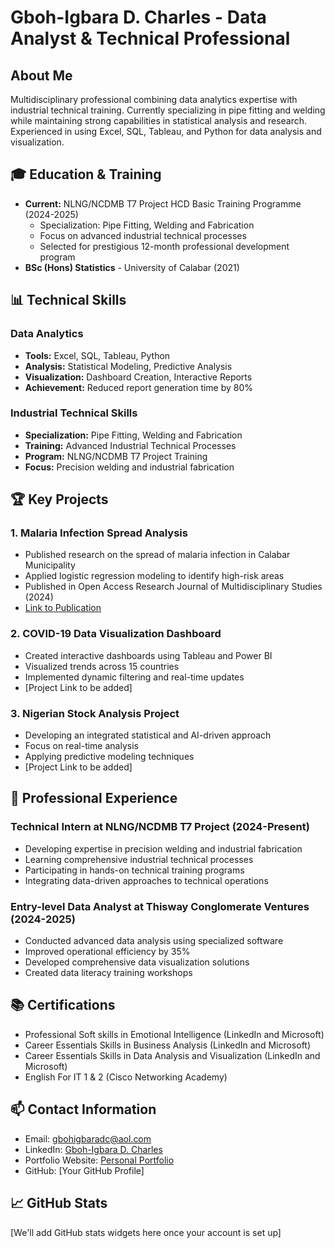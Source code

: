# Gboh-Igbara D. Charles - Data Analyst & Technical Professional

## About Me
Multidisciplinary professional combining data analytics expertise with industrial technical training. Currently specializing in pipe fitting and welding while maintaining strong capabilities in statistical analysis and research. Experienced in using Excel, SQL, Tableau, and Python for data analysis and visualization.

## 🎓 Education & Training
- **Current:** NLNG/NCDMB T7 Project HCD Basic Training Programme (2024-2025)
  - Specialization: Pipe Fitting, Welding and Fabrication
  - Focus on advanced industrial technical processes
  - Selected for prestigious 12-month professional development program
- **BSc (Hons) Statistics** - University of Calabar (2021)

## 📊 Technical Skills
### Data Analytics
- **Tools:** Excel, SQL, Tableau, Python
- **Analysis:** Statistical Modeling, Predictive Analysis
- **Visualization:** Dashboard Creation, Interactive Reports
- **Achievement:** Reduced report generation time by 80%

### Industrial Technical Skills
- **Specialization:** Pipe Fitting, Welding and Fabrication
- **Training:** Advanced Industrial Technical Processes
- **Program:** NLNG/NCDMB T7 Project Training
- **Focus:** Precision welding and industrial fabrication

## 🏆 Key Projects

### 1. Malaria Infection Spread Analysis
- Published research on the spread of malaria infection in Calabar Municipality
- Applied logistic regression modeling to identify high-risk areas
- Published in Open Access Research Journal of Multidisciplinary Studies (2024)
- [Link to Publication](https://doi.org/10.53022/oarjms.2024.7.1.0055)

### 2. COVID-19 Data Visualization Dashboard
- Created interactive dashboards using Tableau and Power BI
- Visualized trends across 15 countries
- Implemented dynamic filtering and real-time updates
- [Project Link to be added]

### 3. Nigerian Stock Analysis Project
- Developing an integrated statistical and AI-driven approach
- Focus on real-time analysis
- Applying predictive modeling techniques
- [Project Link to be added]

## 💼 Professional Experience

### Technical Intern at NLNG/NCDMB T7 Project (2024-Present)
- Developing expertise in precision welding and industrial fabrication
- Learning comprehensive industrial technical processes
- Participating in hands-on technical training programs
- Integrating data-driven approaches to technical operations

### Entry-level Data Analyst at Thisway Conglomerate Ventures (2024-2025)
- Conducted advanced data analysis using specialized software
- Improved operational efficiency by 35%
- Developed comprehensive data visualization solutions
- Created data literacy training workshops

## 📚 Certifications
- Professional Soft skills in Emotional Intelligence (LinkedIn and Microsoft)
- Career Essentials Skills in Business Analysis (LinkedIn and Microsoft)
- Career Essentials Skills in Data Analysis and Visualization (LinkedIn and Microsoft)
- English For IT 1 & 2 (Cisco Networking Academy)

## 📫 Contact Information
- Email: gbohigbaradc@aol.com
- LinkedIn: [Gboh-Igbara D. Charles](https://www.linkedin.com/in/gboh-igbara-d-charles-3287041b2)
- Portfolio Website: [Personal Portfolio](https://gbohigbaradc.wixsite.com/zhero-trybe-ventures)
- GitHub: [Your GitHub Profile]

## 📈 GitHub Stats
[We'll add GitHub stats widgets here once your account is set up]

